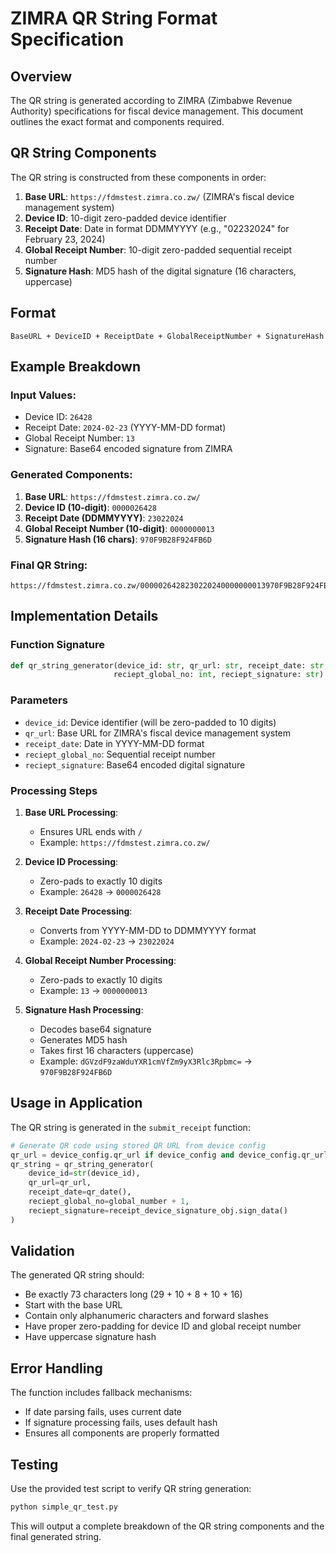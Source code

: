 # ZIMRA QR String Format Specification

## Overview
The QR string is generated according to ZIMRA (Zimbabwe Revenue Authority) specifications for fiscal device management. This document outlines the exact format and components required.

## QR String Components

The QR string is constructed from these components in order:

1. **Base URL**: `https://fdmstest.zimra.co.zw/` (ZIMRA's fiscal device management system)
2. **Device ID**: 10-digit zero-padded device identifier
3. **Receipt Date**: Date in format DDMMYYYY (e.g., "02232024" for February 23, 2024)
4. **Global Receipt Number**: 10-digit zero-padded sequential receipt number
5. **Signature Hash**: MD5 hash of the digital signature (16 characters, uppercase)

## Format
```
BaseURL + DeviceID + ReceiptDate + GlobalReceiptNumber + SignatureHash
```

## Example Breakdown

### Input Values:
- Device ID: `26428`
- Receipt Date: `2024-02-23` (YYYY-MM-DD format)
- Global Receipt Number: `13`
- Signature: Base64 encoded signature from ZIMRA

### Generated Components:
1. **Base URL**: `https://fdmstest.zimra.co.zw/`
2. **Device ID (10-digit)**: `0000026428`
3. **Receipt Date (DDMMYYYY)**: `23022024`
4. **Global Receipt Number (10-digit)**: `0000000013`
5. **Signature Hash (16 chars)**: `970F9B28F924FB6D`

### Final QR String:
```
https://fdmstest.zimra.co.zw/0000026428230220240000000013970F9B28F924FB6D
```

## Implementation Details

### Function Signature
```python
def qr_string_generator(device_id: str, qr_url: str, receipt_date: str, 
                       reciept_global_no: int, reciept_signature: str) -> str:
```

### Parameters
- `device_id`: Device identifier (will be zero-padded to 10 digits)
- `qr_url`: Base URL for ZIMRA's fiscal device management system
- `receipt_date`: Date in YYYY-MM-DD format
- `reciept_global_no`: Sequential receipt number
- `reciept_signature`: Base64 encoded digital signature

### Processing Steps

1. **Base URL Processing**:
   - Ensures URL ends with `/`
   - Example: `https://fdmstest.zimra.co.zw/`

2. **Device ID Processing**:
   - Zero-pads to exactly 10 digits
   - Example: `26428` → `0000026428`

3. **Receipt Date Processing**:
   - Converts from YYYY-MM-DD to DDMMYYYY format
   - Example: `2024-02-23` → `23022024`

4. **Global Receipt Number Processing**:
   - Zero-pads to exactly 10 digits
   - Example: `13` → `0000000013`

5. **Signature Hash Processing**:
   - Decodes base64 signature
   - Generates MD5 hash
   - Takes first 16 characters (uppercase)
   - Example: `dGVzdF9zaWduYXR1cmVfZm9yX3Rlc3Rpbmc=` → `970F9B28F924FB6D`

## Usage in Application

The QR string is generated in the `submit_receipt` function:

```python
# Generate QR code using stored QR URL from device config
qr_url = device_config.qr_url if device_config and device_config.qr_url else "https://fdmstest.zimra.co.zw/"
qr_string = qr_string_generator(
    device_id=str(device_id),
    qr_url=qr_url,
    receipt_date=qr_date(),
    reciept_global_no=global_number + 1,
    reciept_signature=receipt_device_signature_obj.sign_data()
)
```

## Validation

The generated QR string should:
- Be exactly 73 characters long (29 + 10 + 8 + 10 + 16)
- Start with the base URL
- Contain only alphanumeric characters and forward slashes
- Have proper zero-padding for device ID and global receipt number
- Have uppercase signature hash

## Error Handling

The function includes fallback mechanisms:
- If date parsing fails, uses current date
- If signature processing fails, uses default hash
- Ensures all components are properly formatted

## Testing

Use the provided test script to verify QR string generation:

```bash
python simple_qr_test.py
```

This will output a complete breakdown of the QR string components and the final generated string. 